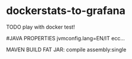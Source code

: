 # dockerstats-to-grafana
TODO play with docker test!

#JAVA PROPERTIES
jvmconfig.lang=EN/IT ecc...

MAVEN BUILD FAT JAR:
compile assembly:single